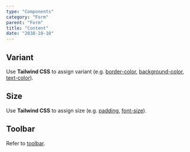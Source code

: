 ```yaml
---
type: "Components"
category: "Form"
parent: "Form"
title: "Content"
date: "2030-10-10"
---
```


## Variant

Use **Tailwind CSS** to assign variant (e.g. [border-color](https://tailwindcss.com/docs/border-color), [background-color](https://tailwindcss.com/docs/background-color), [text-color](https://tailwindcss.com/docs/text-color)).

<demo>
  <demoinline src="demos/components/form/variant-default">
  </demoinline>
  <demoinline src="demos/components/form/variant-primary">
  </demoinline>
  <demoinline src="demos/components/form/variant-underline">
  </demoinline>
</demo>

## Size

Use **Tailwind CSS** to assign size (e.g. [padding](https://tailwindcss.com/docs/padding), [font-size](https://tailwindcss.com/docs/font-size)).

<demo>
  <demoinline src="demos/components/form/size-xs">
  </demoinline>
  <demoinline src="demos/components/form/size-sm">
  </demoinline>
  <demoinline src="demos/components/form/size-md">
  </demoinline>
</demo>

## Toolbar

Refer to [toolbar](/components/toolbar).
